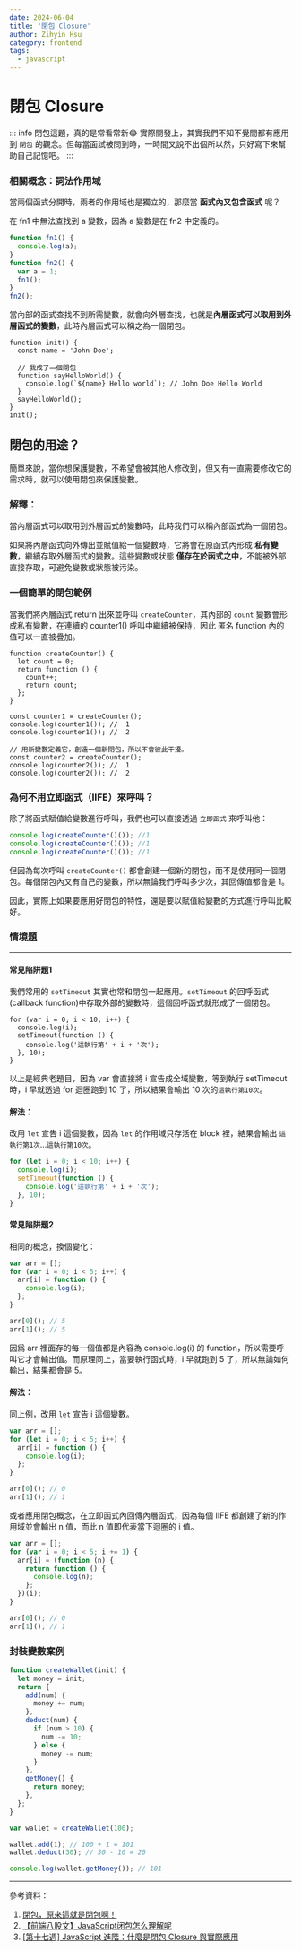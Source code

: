 ```yaml
---
date: 2024-06-04
title: '閉包 Closure'
author: Zihyin Hsu
category: frontend
tags:
  - javascript
---
```


# 閉包 Closure

::: info
閉包這題，真的是常看常新😂 實際開發上，其實我們不知不覺間都有應用到 `閉包` 的觀念。但每當面試被問到時，一時間又說不出個所以然，只好寫下來幫助自己記憶吧。
:::

### 相關概念：詞法作用域

當兩個函式分開時，兩者的作用域也是獨立的，那麼當 **函式內又包含函式** 呢？

在 fn1 中無法查找到 a 變數，因為 a 變數是在 fn2 中定義的。

```js
function fn1() {
  console.log(a);
}
function fn2() {
  var a = 1;
  fn1();
}
fn2();
```

當內部的函式查找不到所需變數，就會向外層查找，也就是**內層函式可以取用到外層函式的變數**，此時內層函式可以稱之為一個閉包。

```js{5-7}
function init() {
  const name = 'John Doe';

  // 我成了一個閉包
  function sayHelloWorld() {
    console.log(`${name} Hello world`); // John Doe Hello World
  }
  sayHelloWorld();
}
init();
```

## 閉包的用途？

簡單來說，當你想保護變數，不希望會被其他人修改到，但又有一直需要修改它的需求時，就可以使用閉包來保護變數。

### 解釋：

當內層函式可以取用到外層函式的變數時，此時我們可以稱內部函式為一個閉包。

如果將內層函式向外傳出並賦值給一個變數時，它將會在原函式內形成 **私有變數**，繼續存取外層函式的變數。這些變數或狀態 **僅存在於函式之中**，不能被外部直接存取，可避免變數或狀態被污染。

### 一個簡單的閉包範例

當我們將內層函式 return 出來並呼叫 `createCounter`，其內部的 `count` 變數會形成私有變數，在連續的 counter1() 呼叫中繼續被保持，因此 匿名 function 內的值可以一直被疊加。

```js{2}
function createCounter() {
  let count = 0;
  return function () {
    count++;
    return count;
  };
}

const counter1 = createCounter();
console.log(counter1()); //  1
console.log(counter1()); //  2

// 用新變數定義它，創造一個新閉包，所以不會彼此干擾。
const counter2 = createCounter();
console.log(counter2()); //  1
console.log(counter2()); //  2

```

### 為何不用立即函式（IIFE）來呼叫？

除了將函式賦值給變數進行呼叫，我們也可以直接透過 `立即函式` 來呼叫他：

```js
console.log(createCounter()()); //1
console.log(createCounter()()); //1
console.log(createCounter()()); //1
```

但因為每次呼叫 `createCounter()` 都會創建一個新的閉包，而不是使用同一個閉包。每個閉包內又有自己的變數，所以無論我們呼叫多少次，其回傳值都會是 1。

因此，實際上如果要應用好閉包的特性，還是要以賦值給變數的方式進行呼叫比較好。

### 情境題

---

#### 常見陷阱題1

我們常用的 `setTimeout` 其實也常和閉包一起應用。`setTimeout` 的回呼函式(callback function)中存取外部的變數時，這個回呼函式就形成了一個閉包。

```js{3-5}
for (var i = 0; i < 10; i++) {
  console.log(i);
  setTimeout(function () {
    console.log('這執行第' + i + '次');
  }, 10);
}
```

以上是經典老題目，因為 var 會直接將 i 宣告成全域變數，等到執行 setTimeout 時，i 早就透過 for 迴圈跑到 10 了，所以結果會輸出 10 次的`這執行第10次`。

#### 解法：

改用 `let` 宣告 i 這個變數，因為 `let` 的作用域只存活在 block 裡，結果會輸出 `這執行第1次`...`這執行第10次`。

```js
for (let i = 0; i < 10; i++) {
  console.log(i);
  setTimeout(function () {
    console.log('這執行第' + i + '次');
  }, 10);
}
```

#### 常見陷阱題2

相同的概念，換個變化：

```js
var arr = [];
for (var i = 0; i < 5; i++) {
  arr[i] = function () {
    console.log(i);
  };
}

arr[0](); // 5
arr[1](); // 5
```

因爲 arr 裡面存的每一個值都是內容為 console.log(i) 的 function，所以需要呼叫它才會輸出值。而原理同上，當要執行函式時，i 早就跑到 5 了，所以無論如何輸出，結果都會是 5。

#### 解法：

同上例，改用 `let` 宣告 i 這個變數。

```js
var arr = [];
for (let i = 0; i < 5; i++) {
  arr[i] = function () {
    console.log(i);
  };
}

arr[0](); // 0
arr[1](); // 1
```

或者應用閉包概念，在立即函式內回傳內層函式，因為每個 IIFE 都創建了新的作用域並會輸出 n 值，而此 n 值即代表當下迴圈的 i 值。

```js
var arr = [];
for (var i = 0; i < 5; i += 1) {
  arr[i] = (function (n) {
    return function () {
      console.log(n);
    };
  })(i);
}

arr[0](); // 0
arr[1](); // 1
```

### 封裝變數案例

```js
function createWallet(init) {
  let money = init;
  return {
    add(num) {
      money += num;
    },
    deduct(num) {
      if (num > 10) {
        num -= 10;
      } else {
        money -= num;
      }
    },
    getMoney() {
      return money;
    },
  };
}

var wallet = createWallet(100);

wallet.add(1); // 100 + 1 = 101
wallet.deduct(30); // 30 - 10 = 20

console.log(wallet.getMoney()); // 101
```

---

參考資料：

1. [閉包，原來這就是閉包啊！](https://www.casper.tw/development/2020/09/26/js-closure/)
2. [【前端八股文】JavaScript闭包怎么理解呢](https://www.bilibili.com/video/BV1ot4y1j7W2/?spm_id_from=333.337.search-card.all.click&vd_source=bf9e31cbb04dcc9c09d7c5869df8ca09)
3. [[第十七週] JavaScript 進階：什麼是閉包 Closure 與實際應用](https://yakimhsu.com/project/project_w17_advancedJS_03_Clousure.html)
